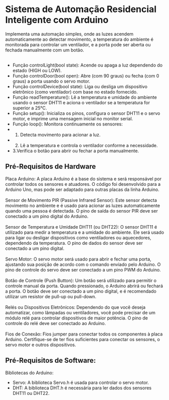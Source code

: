 # Sistema de Automação Residencial Inteligente com Arduino
Implementa uma automação simples, onde as luzes acendem automaticamente ao detectar movimento, a temperatura do ambiente é monitorada para controlar um ventilador, e a porta pode ser aberta ou fechada manualmente com um botão.
<br><br>
- Função controlLight(bool state): Acende ou apaga a luz dependendo do estado (HIGH ou LOW).
- Função controlDoor(bool open): Abre (com 90 graus) ou fecha (com 0 graus) a porta usando o servo motor.
- Função controlDevice(bool state): Liga ou desliga um dispositivo eletrônico (como ventilador) com base no estado fornecido.
- Função readTemperature(): Lê a temperatura e umidade do ambiente usando o sensor DHT11 e aciona o ventilador se a temperatura for superior a 25°C.
- Função setup(): Inicializa os pinos, configura o sensor DHT11 e o servo motor, e imprime uma mensagem inicial no monitor serial.
- Função loop(): Monitora continuamente os sensores:
- 1. Detecta movimento para acionar a luz.
- 2. Lê a temperatura e controla o ventilador conforme a necessidade.
- 3.Verifica o botão para abrir ou fechar a porta manualmente.
  
## Pré-Requisitos de Hardware
Placa Arduino:
A placa Arduino é a base do sistema e será responsável por controlar todos os sensores e atuadores. O código foi desenvolvido para a Arduino Uno, mas pode ser adaptado para outras placas da linha Arduino.
<br><br>
Sensor de Movimento PIR (Passive Infrared Sensor):
Este sensor detecta movimento no ambiente e é usado para acionar as luzes automaticamente quando uma pessoa é detectada. O pino de saída do sensor PIR deve ser conectado a um pino digital do Arduino.
<br><br>
Sensor de Temperatura e Umidade DHT11 (ou DHT22):
O sensor DHT11 é utilizado para medir a temperatura e a umidade do ambiente. Ele será usado para ligar ou desligar dispositivos como ventiladores ou aquecedores, dependendo da temperatura. O pino de dados do sensor deve ser conectado a um pino digital.
<br><br>
Servo Motor:
O servo motor será usado para abrir e fechar uma porta, ajustando sua posição de acordo com o comando enviado pelo Arduino. O pino de controle do servo deve ser conectado a um pino PWM do Arduino.
<br><br>
Botão de Controle (Push Button):
Um botão será utilizado para permitir o controle manual da porta. Quando pressionado, o Arduino abrirá ou fechará a porta. O botão deve ser conectado a um pino digital, e é recomendado utilizar um resistor de pull-up ou pull-down.
<br><br>
Relés ou Dispositivos Eletrônicos:
Dependendo do que você deseja automatizar, como lâmpadas ou ventiladores, você pode precisar de um módulo relé para controlar dispositivos de maior potência. O pino de controle do relé deve ser conectado ao Arduino.
<br><br>
Fios de Conexão:
Fios jumper para conectar todos os componentes à placa Arduino. Certifique-se de ter fios suficientes para conectar os sensores, o servo motor e outros dispositivos.

## Pré-Requisitos de Software:
Bibliotecas do Arduino:
- Servo: A biblioteca Servo.h é usada para controlar o servo motor.
- DHT: A biblioteca DHT.h é necessária para ler dados dos sensores DHT11 ou DHT22. 
